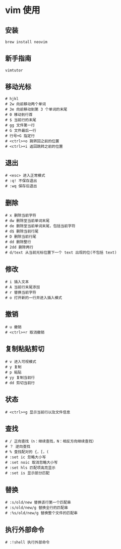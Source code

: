 # vim 使用

## 安装

```Shell
brew install neovim
```

## 新手指南

```Shell
vimtutor
```

## 移动光标

```Shell
# hjkl
# 2w 向前移动两个单词
# 3e 向前移动到第 3 个单词的末尾
# 0 移动到行首
# $ 当前行的末尾
# gg 文件第一行
# G 文件最后一行
# 行号+G 指定行
# <ctrl>+o 跳转回之前的位置
# <ctrl>+i 返回跳转之前的位置
```

## 退出

```Shell
# <esc> 进入正常模式
# :q! 不保存退出
# :wq 保存后退出
```

## 删除

```Shell
# x 删除当前字符
# dw 删除至当前单词末尾
# de 删除至当前单词末尾，包括当前字符
# d$ 删除当前行尾
# D 删除当前行尾
# dd 删除整行
# 2dd 删除两行
# d/text 从当前光标位置下一个 text 出现的位(不包括 text)
```

## 修改

```Shell
# i 插入文本
# A 当前行末尾添加
# r 替换当前字符
# o 打开新的一行并进入插入模式
```

## 撤销

```Shell
# u 撤销
# <ctrl>+r 取消撤销
```

## 复制粘贴剪切

```Shell
# v 进入可视模式
# y 复制
# p 粘贴
# yy 复制当前行
# dd 剪切当前行
````

## 状态

```Shell
# <ctrl>+g 显示当前行以及文件信息
```

## 查找

```Shell
# / 正向查找（n：继续查找，N：相反方向继续查找）
# ？ 逆向查找
# % 查找配对的 {，[，(
# :set ic 忽略大小写
# :set noic 取消忽略大小写
# :set hls 匹配项高亮显示
# :set is 显示部分匹配
```

## 替换

```Shell
# :s/old/new 替换该行第一个匹配串
# :s/old/new/g 替换全行的匹配串
# :%s/old/new/g 替换整个文件的匹配串
```

## 执行外部命令

```Shell
# :!shell 执行外部命令
```

